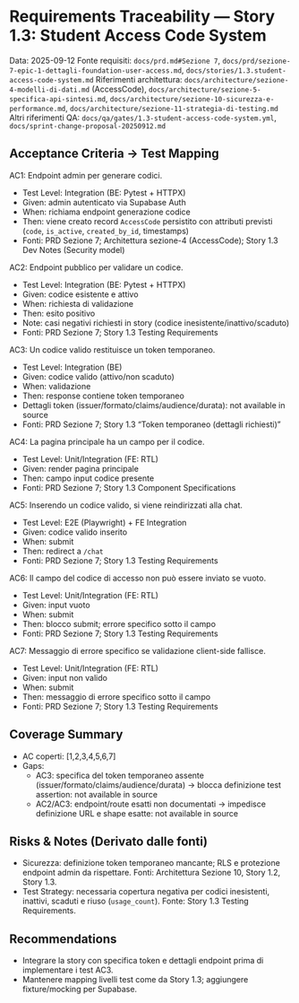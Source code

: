 # Requirements Traceability — Story 1.3: Student Access Code System

Data: 2025-09-12
Fonte requisiti: `docs/prd.md#Sezione 7`, `docs/prd/sezione-7-epic-1-dettagli-foundation-user-access.md`, `docs/stories/1.3.student-access-code-system.md`
Riferimenti architettura: `docs/architecture/sezione-4-modelli-di-dati.md` (AccessCode), `docs/architecture/sezione-5-specifica-api-sintesi.md`, `docs/architecture/sezione-10-sicurezza-e-performance.md`, `docs/architecture/sezione-11-strategia-di-testing.md`
Altri riferimenti QA: `docs/qa/gates/1.3-student-access-code-system.yml`, `docs/sprint-change-proposal-20250912.md`

## Acceptance Criteria → Test Mapping

AC1: Endpoint admin per generare codici.
- Test Level: Integration (BE: Pytest + HTTPX)
- Given: admin autenticato via Supabase Auth
- When: richiama endpoint generazione codice
- Then: viene creato record `AccessCode` persistito con attributi previsti (`code`, `is_active`, `created_by_id`, timestamps)
- Fonti: PRD Sezione 7; Architettura sezione-4 (AccessCode); Story 1.3 Dev Notes (Security model)

AC2: Endpoint pubblico per validare un codice.
- Test Level: Integration (BE: Pytest + HTTPX)
- Given: codice esistente e attivo
- When: richiesta di validazione
- Then: esito positivo
- Note: casi negativi richiesti in story (codice inesistente/inattivo/scaduto)
- Fonti: PRD Sezione 7; Story 1.3 Testing Requirements

AC3: Un codice valido restituisce un token temporaneo.
- Test Level: Integration (BE)
- Given: codice valido (attivo/non scaduto)
- When: validazione
- Then: response contiene token temporaneo
- Dettagli token (issuer/formato/claims/audience/durata): not available in source
- Fonti: PRD Sezione 7; Story 1.3 “Token temporaneo (dettagli richiesti)”

AC4: La pagina principale ha un campo per il codice.
- Test Level: Unit/Integration (FE: RTL)
- Given: render pagina principale
- Then: campo input codice presente
- Fonti: PRD Sezione 7; Story 1.3 Component Specifications

AC5: Inserendo un codice valido, si viene reindirizzati alla chat.
- Test Level: E2E (Playwright) + FE Integration
- Given: codice valido inserito
- When: submit
- Then: redirect a `/chat`
- Fonti: PRD Sezione 7; Story 1.3 Testing Requirements

AC6: Il campo del codice di accesso non può essere inviato se vuoto.
- Test Level: Unit/Integration (FE: RTL)
- Given: input vuoto
- When: submit
- Then: blocco submit; errore specifico sotto il campo
- Fonti: PRD Sezione 7; Story 1.3 Testing Requirements

AC7: Messaggio di errore specifico se validazione client-side fallisce.
- Test Level: Unit/Integration (FE: RTL)
- Given: input non valido
- When: submit
- Then: messaggio di errore specifico sotto il campo
- Fonti: PRD Sezione 7; Story 1.3 Testing Requirements

## Coverage Summary
- AC coperti: [1,2,3,4,5,6,7]
- Gaps:
  - AC3: specifica del token temporaneo assente (issuer/formato/claims/audience/durata) → blocca definizione test assertion: not available in source
  - AC2/AC3: endpoint/route esatti non documentati → impedisce definizione URL e shape esatte: not available in source

## Risks & Notes (Derivato dalle fonti)
- Sicurezza: definizione token temporaneo mancante; RLS e protezione endpoint admin da rispettare. Fonti: Architettura Sezione 10, Story 1.2, Story 1.3.
- Test Strategy: necessaria copertura negativa per codici inesistenti, inattivi, scaduti e riuso (`usage_count`). Fonte: Story 1.3 Testing Requirements.

## Recommendations
- Integrare la story con specifica token e dettagli endpoint prima di implementare i test AC3.
- Mantenere mapping livelli test come da Story 1.3; aggiungere fixture/mocking per Supabase.
